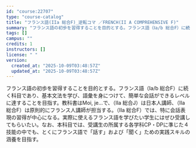 ```yaml
---
id: "course:22707"
type: "course-catalog"
title: "フランス語(IIa 総合F)_逆転コマ ／FRENCH(II A COMPREHENSIVE F)"
summary: "フランス語の初歩を習得することを目的とする。フランス語（Ⅰa/b 総合F）に続く科目であり、基本文法を学び、語彙を身につけて、簡単な会話ができるレベルに達することを目指す。教科書はMoi, je...で、（Ⅱa 総合J）は日本人講師、（Ⅱa…"
tags: []
campus: ""
credits: 1
instructors: []
license: " "
version:
  created_at: "2025-10-09T03:48:57Z"
  updated_at: "2025-10-09T03:48:57Z"
---
```


フランス語の初歩を習得することを目的とする。フランス語（Ⅰa/b 総合F）に続く科目であり、基本文法を学び、語彙を身につけて、簡単な会話ができるレベルに達することを目指す。教科書はMoi, je...で、（Ⅱa 総合J）は日本人講師、（Ⅱa 総合F）は原則的にフランス人講師が担当する。（Ⅱa 総合F）では、特に会話表現の習得が中心になる。実際に使えるフランス語を学びたい学生にはぜひ受講してもらいたい。なお、本科目では、受講生の所属する各学科CP・DPに準じた４技能の中でも、とくにフランス語で「話す」および「聞く」ための実践スキルの涵養を目指す。
